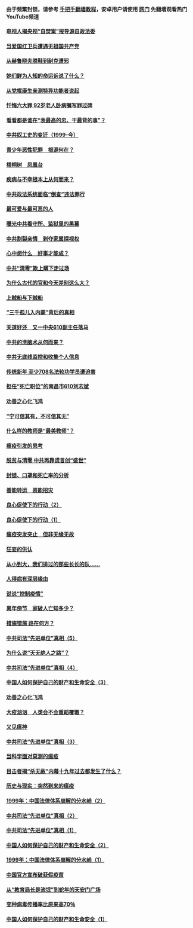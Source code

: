 #### 由于频繁封锁，请参考 [手把手翻墙教程](https://github.com/gfw-breaker/guides/wiki/)，安卓用户请使用 [网门](https://github.com/gfw-breaker/nogfw/blob/master/dl.md?t=04040600) 免翻墙观看热门YouTube频道 

#### [电视人揭央视“自焚案”报导源自政法委](../pages/19/422770.md?t=04040600) 

#### [当爱国红卫兵遭遇无祖国共产党](../pages/19/422848.md?t=04040600) 

#### [从赫鲁晓夫脱鞋到耐克遭邪](../pages/19/422826.md?t=04040600) 

#### [她们鲜为人知的命运诉说了什么？](../pages/19/422754.md?t=04040600) 

#### [从党棍康生亲测特异功能者说起](../pages/19/422657.md?t=04040600) 

#### [忏悔六大罪 92岁老人卧病嘱写罪过碑](../pages/19/422750.md?t=04040600) 

#### [看看都是谁在“表最高的忠、干最背的事”？](../pages/19/422703.md?t=04040600) 

#### [中共奴工史的变迁（1999-今）](../pages/19/422656.md?t=04040600) 

#### [青少年恶性犯罪　根源何在？](../pages/19/422449.md?t=04040600) 

#### [梧桐树　凤凰台](../pages/19/422442.md?t=04040600) 

#### [疾病与不幸根本上从何而来？](../pages/19/422438.md?t=04040600) 

#### [中共政法系统面临“倒查”违法罪行](../pages/19/422497.md?t=04040600) 

#### [最可爱与最可恶的人](../pages/19/422448.md?t=04040600) 

#### [曝光中共看守所、监狱里的黑幕](../pages/19/422390.md?t=04040600) 

#### [中共割裂亲情　剥夺家属探视权](../pages/19/422364.md?t=04040600) 

#### [心中想什么　好事才能成？](../pages/19/422318.md?t=04040600) 

#### [中共“清零”欺上瞒下走过场](../pages/19/422306.md?t=04040600) 

#### [为什么古代的官和今天差别这么大？](../pages/19/422228.md?t=04040600) 

#### [上贼船与下贼船](../pages/19/422276.md?t=04040600) 

#### [“三千孤儿入内蒙”背后的真相](../pages/19/422229.md?t=04040600) 

#### [天道好还　又一中央610副主任落马](../pages/19/422155.md?t=04040600) 

#### [中共的洗脑术从何而来？](../pages/19/422154.md?t=04040600) 

#### [中共无底线监控和收集个人信息](../pages/19/422039.md?t=04040600) 

#### [传统新年 至少708名法轮功学员遭迫害](../pages/19/421946.md?t=04040600) 

#### [担任“死亡职位”的南昌市610刘志斌](../pages/19/421957.md?t=04040600) 

#### [劝善之心化飞鸿](../pages/19/421164.md?t=04040600) 

#### [“宁可信其有，不可信其无”](../pages/19/421691.md?t=04040600) 

#### [什么样的教师是“最美教师”？](../pages/19/421755.md?t=04040600) 

#### [瘟疫引发的思考](../pages/19/421594.md?t=04040600) 

#### [脱贫与清零 中共再靠谎言创“盛世”](../pages/19/421590.md?t=04040600) 

#### [封锁、口罩和死亡率的分析](../pages/19/421495.md?t=04040600) 

#### [善能转运　恶能招灾](../pages/19/421334.md?t=04040600) 

#### [良心促使下的行动（2）](../pages/19/421361.md?t=04040600) 

#### [良心促使下的行动（1）](../pages/19/421302.md?t=04040600) 

#### [瘟疫突发突止　但非无缘无故](../pages/19/421281.md?t=04040600) 

#### [狂妄的供认](../pages/19/421199.md?t=04040600) 

#### [从小到大，我们排过的那些长长的队……](../pages/19/421243.md?t=04040600) 

#### [人得病有深层缘由](../pages/19/420864.md?t=04040600) 

#### [说说“控制疫情”](../pages/19/420831.md?t=04040600) 

#### [离年傍节　家破人亡知多少？](../pages/19/420563.md?t=04040600) 

#### [措施错施  路在何方？](../pages/19/420076.md?t=04040600) 

#### [中共司法“先进单位”真相（5）](../pages/19/419453.md?t=04040600) 

#### [为什么说“天无绝人之路”？](../pages/19/419618.md?t=04040600) 

#### [中共司法“先进单位”真相（4）](../pages/19/419452.md?t=04040600) 

#### [中国人如何保护自己的财产和生命安全（3）](../pages/19/419405.md?t=04040600) 

#### [劝善之心化飞鸿](../pages/19/418758.md?t=04040600) 

#### [大疫汹汹　人类会不会重蹈覆辙？](../pages/19/419691.md?t=04040600) 

#### [又见瘟神](../pages/19/419225.md?t=04040600) 

#### [中共司法“先进单位”真相（3）](../pages/19/419451.md?t=04040600) 

#### [当科学面对莫测的瘟疫](../pages/19/419625.md?t=04040600) 

#### [目击者揭“杀无赦”内幕十九年过去都发生了什么？](../pages/19/419617.md?t=04040600) 

#### [历史与现实：突然到来的瘟疫](../pages/19/419619.md?t=04040600) 

#### [1999年：中国法律体系崩解的分水岭（2）](../pages/19/419455.md?t=04040600) 

#### [中共司法“先进单位”真相（2）](../pages/19/419450.md?t=04040600) 

#### [中共司法“先进单位”真相（1）](../pages/19/419449.md?t=04040600) 

#### [中国人如何保护自己的财产和生命安全（2）](../pages/19/419404.md?t=04040600) 

#### [1999年：中国法律体系崩解的分水岭（1）](../pages/19/419454.md?t=04040600) 

#### [中国官方宣布破获假疫苗](../pages/19/419504.md?t=04040600) 

#### [从“教育局长是流氓”到蛇年的天安门广场](../pages/19/419470.md?t=04040600) 

#### [变种病毒传播率比原来高70％](../pages/19/419456.md?t=04040600) 

#### [中国人如何保护自己的财产和生命安全（1）](../pages/19/419403.md?t=04040600) 

